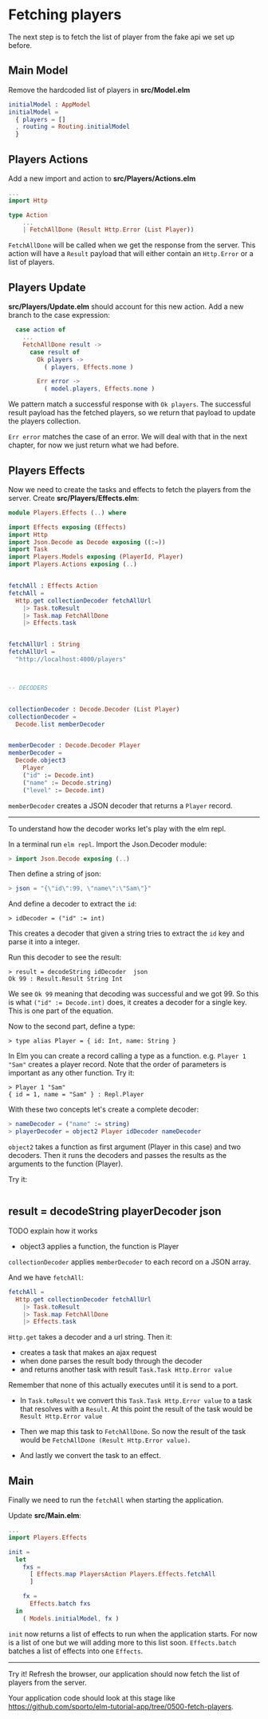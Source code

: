 # Fetching players

The next step is to fetch the list of player from the fake api we set up before.

## Main Model

Remove the hardcoded list of players in __src/Model.elm__

```elm
initialModel : AppModel
initialModel =
  { players = []
  , routing = Routing.initialModel
  }
```

## Players Actions

Add a new import and action to __src/Players/Actions.elm__

```elm
...
import Http

type Action
    ...
    | FetchAllDone (Result Http.Error (List Player))
```

`FetchAllDone` will be called when we get the response from the server. This action will have a `Result` payload that will either contain an `Http.Error` or a list of players.

## Players Update

__src/Players/Update.elm__ should account for this new action. Add a new branch to the case expression:

```elm
  case action of
    ...
    FetchAllDone result ->
      case result of
        Ok players ->
          ( players, Effects.none )

        Err error ->
          ( model.players, Effects.none )
```

We pattern match a successful response with `Ok players`. The successful result payload has the fetched players, so we return that payload to update the players collection.

`Err error` matches the case of an error. We will deal with that in the next chapter, for now we just return what we had before.

## Players Effects

Now we need to create the tasks and effects to fetch the players from the server. Create __src/Players/Effects.elm__:

```elm
module Players.Effects (..) where

import Effects exposing (Effects)
import Http
import Json.Decode as Decode exposing ((:=))
import Task
import Players.Models exposing (PlayerId, Player)
import Players.Actions exposing (..)


fetchAll : Effects Action
fetchAll =
  Http.get collectionDecoder fetchAllUrl
    |> Task.toResult
    |> Task.map FetchAllDone
    |> Effects.task


fetchAllUrl : String
fetchAllUrl =
  "http://localhost:4000/players"



-- DECODERS


collectionDecoder : Decode.Decoder (List Player)
collectionDecoder =
  Decode.list memberDecoder


memberDecoder : Decode.Decoder Player
memberDecoder =
  Decode.object3
    Player
    ("id" := Decode.int)
    ("name" := Decode.string)
    ("level" := Decode.int)
```

`memberDecoder` creates a JSON decoder that returns a `Player` record. 

---
To understand how the decoder works let's play with the elm repl.

In a terminal run `elm repl`. Import the Json.Decoder module:

```elm
> import Json.Decode exposing (..)
```

Then define a string of json:

```elm
> json = "{\"id\":99, \"name\":\"Sam\"}"
```

And define a decoder to extract the `id`:

```
> idDecoder = ("id" := int)
```

This creates a decoder that given a string tries to extract the `id` key and parse it into a integer.

Run this decoder to see the result:

```
> result = decodeString idDecoder  json
Ok 99 : Result.Result String Int
```

We see `Ok 99` meaning that decoding was successful and we got 99. So this is what `("id" := Decode.int)` does, it creates a decoder for a single key. This is one part of the equation.

Now to the second part, define a type:

```
> type alias Player = { id: Int, name: String }
```

In Elm you can create a record calling a type as a function. e.g. `Player 1 "Sam"` creates a player record. Note that the order of parameters is important as any other function. Try it:

```
> Player 1 "Sam"
{ id = 1, name = "Sam" } : Repl.Player
```

With these two concepts let's create a complete decoder:

```elm
> nameDecoder = ("name" := string)
> playerDecoder = object2 Player idDecoder nameDecoder
```

`object2` takes a function as first argument (Player in this case) and two decoders. Then it runs the decoders and passes the results as the arguments to the function (Player).

Try it:
```elm

```
result = decodeString playerDecoder json
---

TODO explain how it works
- object3 applies a function, the function is Player


`collectionDecoder` applies `memberDecoder` to each record on a JSON array. 

And we have `fetchAll`:

```elm
fetchAll =
  Http.get collectionDecoder fetchAllUrl
    |> Task.toResult
    |> Task.map FetchAllDone
    |> Effects.task
```

`Http.get` takes a decoder and a url string. Then it:
- creates a task that makes an ajax request
- when done parses the result body through the decoder
- and returns another task with result `Task.Task Http.Error value`

Remember that none of this actually executes until it is send to a port.

- In `Task.toResult` we convert this `Task.Task Http.Error value` to a task that resolves with a `Result`. At this point the result of the task would be `Result Http.Error value`

- Then we map this task to `FetchAllDone`. So now the result of the task would be `FetchAllDone (Result Http.Error value)`.

- And lastly we convert the task to an effect.

## Main

Finally we need to run the `fetchAll` when starting the application.

Update __src/Main.elm__:

```elm
...
import Players.Effects

init =
  let
    fxs =
      [ Effects.map PlayersAction Players.Effects.fetchAll
      ]

    fx =
      Effects.batch fxs
  in
    ( Models.initialModel, fx )
```

`init` now returns a list of effects to run when the application starts. For now is a list of one but we will adding more to this list soon. `Effects.batch` batches a list of effects into one `Effects`.

---

Try it! Refresh the browser, our application should now fetch the list of players from the server.

Your application code should look at this stage like <https://github.com/sporto/elm-tutorial-app/tree/0500-fetch-players>.